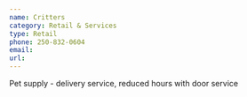 ```yaml
---
name: Critters
category: Retail & Services
type: Retail
phone: 250-832-0604
email: 
url: 
---
```


Pet supply - delivery service, reduced hours with door service